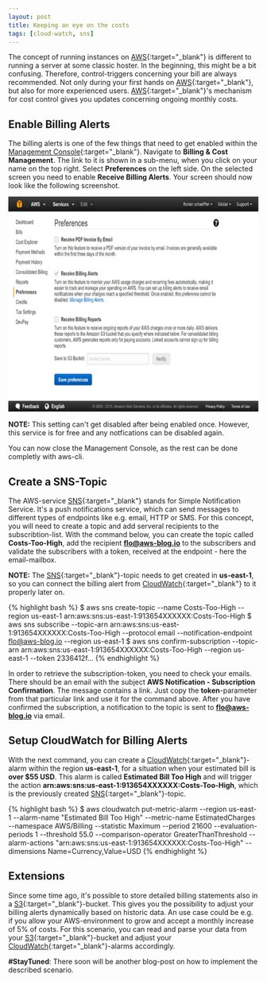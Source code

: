 ```yaml
---
layout: post
title: Keeping an eye on the costs
tags: [cloud-watch, sns]
---
```


The concept of running instances on [AWS](http://aws.amazon.com){:target="_blank"} is different to running a server at some classic hoster. In the beginning, this might be a bit confusing. Therefore, control-triggers concerning your bill are always recommended. Not only during your first hands on [AWS](http://aws.amazon.com){:target="_blank"}, but also for more experienced users. [AWS](http://aws.amazon.com){:target="_blank"}'s mechanism for cost control gives you updates concerning ongoing monthly costs.

## Enable Billing Alerts

The billing alerts is one of the few things that need to get enabled within the [Management Console](https://console.aws.amazon.com){:target="_blank"}. Navigate to **Billing & Cost Management**. The link to it is shown in a sub-menu, when you click on your name on the top right. Select **Preferences** on the left side. On the selected screen you need to enable **Receive Billing Alerts**. Your screen should now look like the following screenshot.

<img src="/images/cost-control.png" width="720" height="433" alt="Recieve Billing Alerts" />

**NOTE:** This setting can't get disabled after being enabled once. However, this service is for free and any notfications can be disabled again.

You can now close the Management Console, as the rest can be done completly with aws-cli.

## Create a SNS-Topic

The AWS-service [SNS](http://aws.amazon.com/sns/){:target="_blank"} stands for Simple Notification Service. It's a push notifications service, which can send messages to different types of endpoints like e.g. email, HTTP or SMS. For this concept, you will need to create a topic and add serveral recipients to the subscribtion-list. With the command below, you can create the topic called **Costs-Too-High**, add the recipient **flo@aws-blog.io** to the subscribers and validate the subscribers with a token, received at the endpoint - here the email-mailbox.

**NOTE:** The [SNS](http://aws.amazon.com/sns/){:target="_blank"}-topic needs to get created in **us-east-1**, so you can connect the billing alert from [CloudWatch](http://aws.amazon.com/cloudwatch/){:target="_blank"} to it properly later on.

{% highlight bash %}
$ aws sns create-topic --name Costs-Too-High --region us-east-1
arn:aws:sns:us-east-1:913654XXXXXX:Costs-Too-High
$ aws sns subscribe --topic-arn arn:aws:sns:us-east-1:913654XXXXXX:Costs-Too-High --protocol email --notification-endpoint flo@aws-blog.io --region us-east-1
$ aws sns confirm-subscription --topic-arn arn:aws:sns:us-east-1:913654XXXXXX:Costs-Too-High --region us-east-1 --token 2336412f...
{% endhighlight %}

In order to retrieve the subscription-token, you need to check your emails. There should be an email with the subject **AWS Notification - Subscription Confirmation**. The message contains a link. Just copy the **token**-parameter from that particular link and use it for the command above. After you have confirmed the subscription, a notification to the topic is sent to **flo@aws-blog.io** via email.

## Setup CloudWatch for Billing Alerts

With the next command, you can create a [CloudWatch](http://aws.amazon.com/cloudwatch/){:target="_blank"}-alarm within the region **us-east-1**, for a situation when your estimated bill is **over $55 USD**. This alarm is called **Estimated Bill Too High** and will trigger the action **arn:aws:sns:us-east-1:913654XXXXXX:Costs-Too-High**, which is the previously created [SNS](http://aws.amazon.com/sns/){:target="_blank"}-topic.

{% highlight bash %}
$ aws cloudwatch put-metric-alarm --region us-east-1 --alarm-name "Estimated Bill Too High" --metric-name EstimatedCharges --namespace AWS/Billing --statistic Maximum --period 21600 --evaluation-periods 1 --threshold 55.0 --comparison-operator GreaterThanThreshold --alarm-actions "arn:aws:sns:us-east-1:913654XXXXXX:Costs-Too-High" --dimensions  Name=Currency,Value=USD 
{% endhighlight %}

## Extensions

Since some time ago, it's possible to store detailed billing statements also in a [S3](http://aws.amazon.com/s3/){:target="_blank"}-bucket. This gives you the possibility to adjust your billing alerts dynamically based on historic data. An use case could be e.g. if you allow your AWS-environment to grow and accept a monthly increase of 5% of costs. For this scenario, you can read and parse your data from your [S3](http://aws.amazon.com/s3/){:target="_blank"}-bucket and adjust your [CloudWatch](http://aws.amazon.com/cloudwatch/){:target="_blank"}-alarms accordingly. 

**#StayTuned**: There soon will be another blog-post on how to implement the described scenario.
